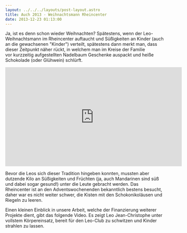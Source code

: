 ```yaml
---
layout: ../../../layouts/post-layout.astro
title: Auch 2013 - Weihnachtsmann Rheincenter
date: 2013-12-23 01:13:00
---
```


Ja, ist es denn schon wieder Weihnachten? Spätestens, wenn der Leo-Weihnachtsmann im Rheincenter auftaucht und Süßigkeiten an Kinder (auch an die gewachsenen "Kinder") verteilt, spätestens dann merkt man, dass dieser Zeitpunkt näher rückt, in welchem man im Kreise der Familie vor kurzzeitig aufgestellten Nadelbaum Geschenke auspackt und heiße Schokolade (oder Glühwein) schlürft.

<iframe
  width="560"
  height="315"
  src="https://www.youtube-nocookie.com/embed/Z_7-xVdSV1A"
  title="Video zur Aktion"
  frameborder="0"
  allow="accelerometer; autoplay; clipboard-write; encrypted-media; gyroscope; picture-in-picture"
  allowfullscreen
></iframe>

Bevor die Leos sich dieser Tradition hingeben konnten, mussten aber dutzende Kilo an Süßigkeiten und Früchten (ja, auch Mandarinen sind süß und dabei sogar gesund!) unter die Leute gebracht werden. Das Rheincenter ist an den Adventswochenenden bekanntlich bestens besucht, daher war es nicht weiter schwer, die Kisten mit den Schokonikoläusen und Riegeln zu leeren.

Einen kleinen Einblick in unsere Arbeit, welche der Finanzierung weiterer Projekte dient, gibt das folgende Video. Es zeigt Leo Jean-Christophe unter vollstem Körpereinsatz, bereit für den Leo-Club zu schwitzen und Kinder strahlen zu lassen.
